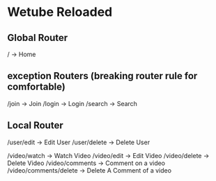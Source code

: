 # Wetube Reloaded

## Global Router

/ -> Home

## exception Routers (breaking router rule for comfortable)
/join -> Join
/login -> Login
/search -> Search


## Local Router

/user/edit -> Edit User
/user/delete -> Delete User

/video/watch -> Watch Video
/video/edit -> Edit Video
/video/delete -> Delete Video
/video/comments -> Comment on a video
/video/comments/delete -> Delete A Comment of a video
